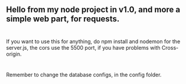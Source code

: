 ## Hello from my node project in v1.0, and more a simple web part, for requests.
#
If you want to use this for anything, do npm install and nodemon for the server.js, the cors use the 5500 port, if you have problems with Cross-origin.
#
Remember to change the database configs, in the config folder.
